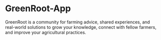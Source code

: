 # GreenRoot-App
GreenRoot is a community for farming advice, shared experiences, and real-world solutions to grow your knowledge, connect with fellow farmers, and improve your agricultural practices.
